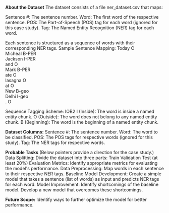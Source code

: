 **About the Dataset**
The dataset consists of a file ner_dataset.csv that maps:

Sentence #: The sentence number.
Word: The first word of the respective sentence.
POS: The Part-of-Speech (POS) tag for each word (ignored for this case study).
Tag: The Named Entity Recognition (NER) tag for each word.

Each sentence is structured as a sequence of words with their corresponding NER tags.
Sample Sentence Mapping:
Today O  
Micheal B-PER  
Jackson I-PER  
and O  
Mark B-PER  
ate O  
lasagna O  
at O  
New B-geo  
Delhi I-geo  
. O  

Sequence Tagging Scheme: IOB2
I (Inside): The word is inside a named entity chunk.
O (Outside): The word does not belong to any named entity chunk.
B (Beginning): The word is the beginning of a named entity chunk.

**Dataset Columns:**
Sentence #: The sentence number.
Word: The word to be classified.
POS: The POS tags for respective words (ignored for this study).
Tag: The NER tags for respective words.


**Probable Tasks**
(Below pointers provide a direction for the case study.)
Data Splitting:
Divide the dataset into three parts:
Train
Validation
Test (at least 20%)
Evaluation Metrics:
Identify appropriate metrics for evaluating the model's performance.
Data Preprocessing:
Map words in each sentence to their respective NER tags.
Baseline Model Development:
Create a simple model that takes a sentence (list of words) as input and predicts NER tags for each word.
Model Improvement:
Identify shortcomings of the baseline model.
Develop a new model that overcomes these shortcomings.

**Future Scope:**
Identify ways to further optimize the model for better performance.
